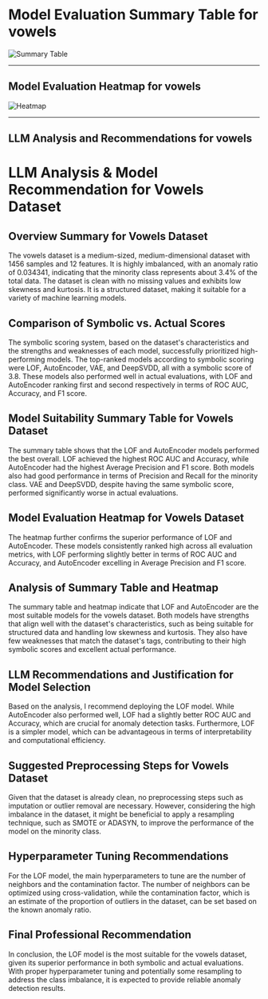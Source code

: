 # Model Evaluation Summary Table for vowels

![Summary Table](file:////home/exouser/Downloads/UofACPCode/outputs/llm_outputs/vowels_summary_table.png)

---

## Model Evaluation Heatmap for vowels

![Heatmap](file:////home/exouser/Downloads/UofACPCode/outputs/llm_outputs/vowels_rank_heatmap_sorted.png)

---

## LLM Analysis and Recommendations for vowels

# LLM Analysis & Model Recommendation for Vowels Dataset

## Overview Summary for Vowels Dataset

The vowels dataset is a medium-sized, medium-dimensional dataset with 1456 samples and 12 features. It is highly imbalanced, with an anomaly ratio of 0.034341, indicating that the minority class represents about 3.4% of the total data. The dataset is clean with no missing values and exhibits low skewness and kurtosis. It is a structured dataset, making it suitable for a variety of machine learning models.

## Comparison of Symbolic vs. Actual Scores

The symbolic scoring system, based on the dataset's characteristics and the strengths and weaknesses of each model, successfully prioritized high-performing models. The top-ranked models according to symbolic scoring were LOF, AutoEncoder, VAE, and DeepSVDD, all with a symbolic score of 3.8. These models also performed well in actual evaluations, with LOF and AutoEncoder ranking first and second respectively in terms of ROC AUC, Accuracy, and F1 score.

## Model Suitability Summary Table for Vowels Dataset

The summary table shows that the LOF and AutoEncoder models performed the best overall. LOF achieved the highest ROC AUC and Accuracy, while AutoEncoder had the highest Average Precision and F1 score. Both models also had good performance in terms of Precision and Recall for the minority class. VAE and DeepSVDD, despite having the same symbolic score, performed significantly worse in actual evaluations.

## Model Evaluation Heatmap for Vowels Dataset

The heatmap further confirms the superior performance of LOF and AutoEncoder. These models consistently ranked high across all evaluation metrics, with LOF performing slightly better in terms of ROC AUC and Accuracy, and AutoEncoder excelling in Average Precision and F1 score.

## Analysis of Summary Table and Heatmap

The summary table and heatmap indicate that LOF and AutoEncoder are the most suitable models for the vowels dataset. Both models have strengths that align well with the dataset's characteristics, such as being suitable for structured data and handling low skewness and kurtosis. They also have few weaknesses that match the dataset's tags, contributing to their high symbolic scores and excellent actual performance.

## LLM Recommendations and Justification for Model Selection

Based on the analysis, I recommend deploying the LOF model. While AutoEncoder also performed well, LOF had a slightly better ROC AUC and Accuracy, which are crucial for anomaly detection tasks. Furthermore, LOF is a simpler model, which can be advantageous in terms of interpretability and computational efficiency.

## Suggested Preprocessing Steps for Vowels Dataset

Given that the dataset is already clean, no preprocessing steps such as imputation or outlier removal are necessary. However, considering the high imbalance in the dataset, it might be beneficial to apply a resampling technique, such as SMOTE or ADASYN, to improve the performance of the model on the minority class.

## Hyperparameter Tuning Recommendations

For the LOF model, the main hyperparameters to tune are the number of neighbors and the contamination factor. The number of neighbors can be optimized using cross-validation, while the contamination factor, which is an estimate of the proportion of outliers in the dataset, can be set based on the known anomaly ratio.

## Final Professional Recommendation

In conclusion, the LOF model is the most suitable for the vowels dataset, given its superior performance in both symbolic and actual evaluations. With proper hyperparameter tuning and potentially some resampling to address the class imbalance, it is expected to provide reliable anomaly detection results.